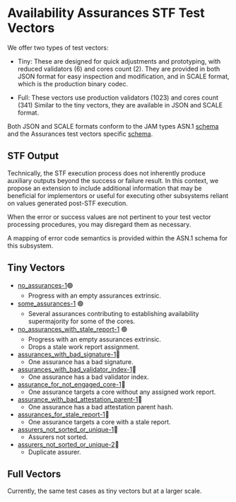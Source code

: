 # Availability Assurances STF Test Vectors

We offer two types of test vectors:

- Tiny: These are designed for quick adjustments and prototyping, with reduced validators (6)
  and cores count (2). They are provided in both JSON format for easy inspection and modification,
  and in SCALE format, which is the production binary codec.

- Full: These vectors use production validators (1023) and cores count (341)
  Similar to the tiny vectors, they are available in JSON and SCALE format.

Both JSON and SCALE formats conform to the JAM types ASN.1 [schema](../jam-types-asn/jam-types.asn)
and the Assurances test vectors specific [schema](./assurances.asn).

## STF Output

Technically, the STF execution process does not inherently produce auxiliary
outputs beyond the success or failure result. In this context, we propose
an extension to include additional information that may be beneficial for
implementors or useful for executing other subsystems reliant on values
generated post-STF execution.

When the error or success values are not pertinent to your test vector
processing procedures, you may disregard them as necessary.

A mapping of error code semantics is provided within the ASN.1 schema for this
subsystem.

## Tiny Vectors

- [no_assurances-1](tiny/no_assurances-1.json)🟢
  - Progress with an empty assurances extrinsic.
- [some_assurances-1](tiny/some_assurances-1.json) 🟢
  - Several assurances contributing to establishing availability supermajority for some
    of the cores.
- [no_assurances_with_stale_report-1](tiny/no_assurances_with_stale_report-1.json) 🟢
	- Progress with an empty assurances extrinsic.
	- Drops a stale work report assignment.
- [assurances_with_bad_signature-1](tiny/assurances_with_bad_signature-1.json)🔴
  - One assurance has a bad signature.
- [assurances_with_bad_validator_index-1](tiny/assurances_with_bad_validator_index-1.json)🔴
  - One assurance has a bad validator index.
- [assurance_for_not_engaged_core-1](tiny/assurance_for_not_engaged_core-1.json)🔴
  - One assurance targets a core without any assigned work report.
- [assurance_with_bad_attestation_parent-1](tiny/assurance_with_bad_attestation_parent-1.json)🔴
  - One assurance has a bad attestation parent hash.
- [assurances_for_stale_report-1](tiny/assurances_for_stale_report-1.json)🔴
  - One assurance targets a core with a stale report.
- [assurers_not_sorted_or_unique-1](tiny/assurers_not_sorted_or_unique-1.json)🔴
  - Assurers not sorted.
- [assurers_not_sorted_or_unique-2](tiny/assurers_not_sorted_or_unique-2.json)🔴
  - Duplicate assurer.

## Full Vectors

Currently, the same test cases as tiny vectors but at a larger scale.
